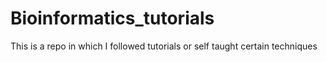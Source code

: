 # Bioinformatics_tutorials
This is a repo in which I followed tutorials or self taught certain techniques
